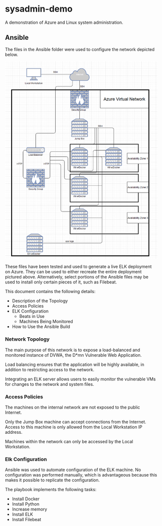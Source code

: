 # sysadmin-demo
A demonstration of Azure and Linux system administration.

## Ansible

The files in the Ansible folder were used to configure the network depicted below.

![](Diagrams/AzureNetwork.png)

These files have been tested and used to generate a live ELK deployment on Azure. They can be used to either recreate the entire deployment pictured above. Alternatively, select portions of the Ansible files may be used to install only certain pieces of it, such as Filebeat.

This document contains the following details:
- Description of the Topology
- Access Policies
- ELK Configuration
  - Beats in Use
  - Machines Being Monitored
- How to Use the Ansible Build


### Network Topology

The main purpose of this network is to expose a load-balanced and monitored instance of DVWA, the D*mn Vulnerable Web Application.

Load balancing ensures that the application will be highly available, in addition to restricting access to the network.

Integrating an ELK server allows users to easily monitor the vulnerable VMs for changes to the network and system files.


### Access Policies

The machines on the internal network are not exposed to the public Internet. 

Only the Jump Box machine can accept connections from the Internet. Access to this machine is only allowed from the Local Workstation IP address.

Machines within the network can only be accessed by the Local Workstation.

### Elk Configuration

Ansible was used to automate configuration of the ELK machine. No configuration was performed manually, which is advantageous because this makes it possible to replicate the configuration.

The playbook implements the following tasks:
- Install Docker
- Install Python
- Increase memory
- Install ELK
- Install Filebeat